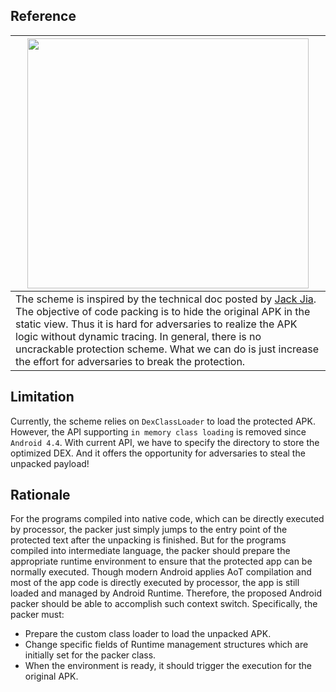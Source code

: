 
## **Reference**
| <img src="https://raw.githubusercontent.com/ZSShen/Android-Code-Morph/master/res/AndroidProtectionIntro.png" width="450px" height="400"/> |
|---|
| The scheme is inspired by the technical doc posted by [Jack Jia]. The objective of code packing is to hide the original APK in the static view. Thus it is hard for adversaries to realize the APK logic without dynamic tracing. In general, there is no uncrackable protection scheme. What we can do is just increase the effort for adversaries to break the protection. |

## **Limitation**
Currently, the scheme relies on `DexClassLoader` to load the protected APK. However, the API supporting `in memory class loading` is removed since `Android 4.4`. With current API, we have to specify the directory to store the optimized DEX. And it offers the opportunity for adversaries to steal the unpacked payload!  

## **Rationale**

For the programs compiled into native code, which can be directly executed by processor, the packer just simply jumps to the entry point of the protected text after the unpacking is finished. But for the programs compiled into intermediate language, the packer should prepare the appropriate runtime environment to ensure that the protected app can be normally executed. Though modern Android applies AoT compilation and most of the app code is directly executed by processor, the app is still loaded and managed by Android Runtime. Therefore, the proposed Android packer should be able to accomplish such context switch. Specifically, the packer must:  
  + Prepare the custom class loader to load the unpacked APK.  
  + Change specific fields of Runtime management structures which are initially set for the packer class.  
  + When the environment is ready, it should trigger the execution for the original APK.  


[Jack Jia]: http://blog.csdn.net/androidsecurity/article/details/8809542
